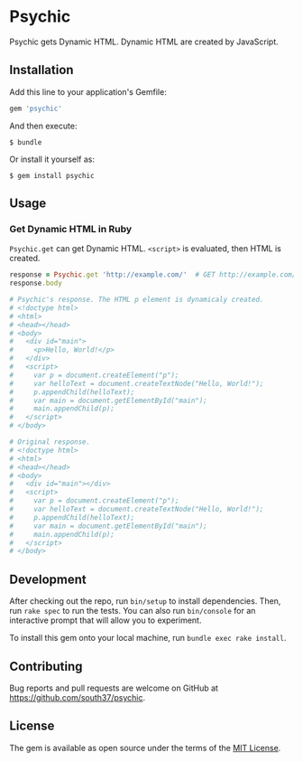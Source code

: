 # Psychic

Psychic gets Dynamic HTML. Dynamic HTML are created by JavaScript.

## Installation

Add this line to your application's Gemfile:

```ruby
gem 'psychic'
```

And then execute:

    $ bundle

Or install it yourself as:

    $ gem install psychic

## Usage

### Get Dynamic HTML in Ruby

`Psychic.get` can get Dynamic HTML. `<script>` is evaluated, then HTML is created.

```ruby
response = Psychic.get 'http://example.com/'  # GET http://example.com/
response.body

# Psychic's response. The HTML p element is dynamicaly created.
# <!doctype html>
# <html>
# <head></head>
# <body>
#   <div id="main">
#     <p>Hello, World!</p>
#   </div>
#   <script>
#     var p = document.createElement("p");
#     var helloText = document.createTextNode("Hello, World!");
#     p.appendChild(helloText);
#     var main = document.getElementById("main");
#     main.appendChild(p);
#   </script>
# </body>

# Original response.
# <!doctype html>
# <html>
# <head></head>
# <body>
#   <div id="main"></div>
#   <script>
#     var p = document.createElement("p");
#     var helloText = document.createTextNode("Hello, World!");
#     p.appendChild(helloText);
#     var main = document.getElementById("main");
#     main.appendChild(p);
#   </script>
# </body>
```

## Development

After checking out the repo, run `bin/setup` to install dependencies. Then, run `rake spec` to run the tests. You can also run `bin/console` for an interactive prompt that will allow you to experiment.

To install this gem onto your local machine, run `bundle exec rake install`.

## Contributing

Bug reports and pull requests are welcome on GitHub at https://github.com/south37/psychic.


## License

The gem is available as open source under the terms of the [MIT License](http://opensource.org/licenses/MIT).

